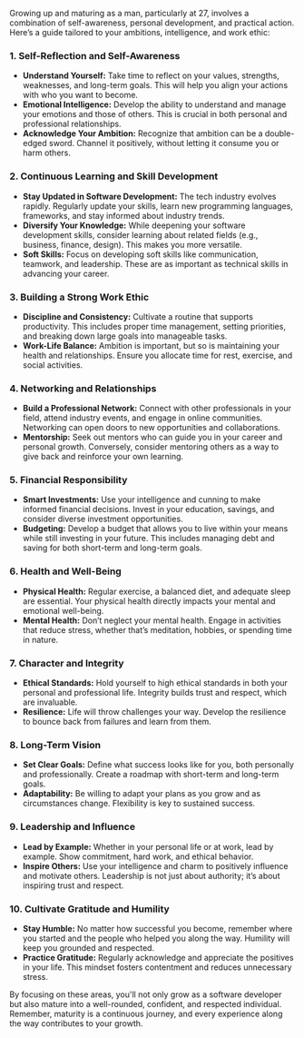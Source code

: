 Growing up and maturing as a man, particularly at 27, involves a combination of self-awareness, personal development, and practical action. Here’s a guide tailored to your ambitions, intelligence, and work ethic:

### 1. **Self-Reflection and Self-Awareness**
   - **Understand Yourself:** Take time to reflect on your values, strengths, weaknesses, and long-term goals. This will help you align your actions with who you want to become.
   - **Emotional Intelligence:** Develop the ability to understand and manage your emotions and those of others. This is crucial in both personal and professional relationships.
   - **Acknowledge Your Ambition:** Recognize that ambition can be a double-edged sword. Channel it positively, without letting it consume you or harm others.

### 2. **Continuous Learning and Skill Development**
   - **Stay Updated in Software Development:** The tech industry evolves rapidly. Regularly update your skills, learn new programming languages, frameworks, and stay informed about industry trends.
   - **Diversify Your Knowledge:** While deepening your software development skills, consider learning about related fields (e.g., business, finance, design). This makes you more versatile.
   - **Soft Skills:** Focus on developing soft skills like communication, teamwork, and leadership. These are as important as technical skills in advancing your career.

### 3. **Building a Strong Work Ethic**
   - **Discipline and Consistency:** Cultivate a routine that supports productivity. This includes proper time management, setting priorities, and breaking down large goals into manageable tasks.
   - **Work-Life Balance:** Ambition is important, but so is maintaining your health and relationships. Ensure you allocate time for rest, exercise, and social activities.

### 4. **Networking and Relationships**
   - **Build a Professional Network:** Connect with other professionals in your field, attend industry events, and engage in online communities. Networking can open doors to new opportunities and collaborations.
   - **Mentorship:** Seek out mentors who can guide you in your career and personal growth. Conversely, consider mentoring others as a way to give back and reinforce your own learning.

### 5. **Financial Responsibility**
   - **Smart Investments:** Use your intelligence and cunning to make informed financial decisions. Invest in your education, savings, and consider diverse investment opportunities.
   - **Budgeting:** Develop a budget that allows you to live within your means while still investing in your future. This includes managing debt and saving for both short-term and long-term goals.

### 6. **Health and Well-Being**
   - **Physical Health:** Regular exercise, a balanced diet, and adequate sleep are essential. Your physical health directly impacts your mental and emotional well-being.
   - **Mental Health:** Don’t neglect your mental health. Engage in activities that reduce stress, whether that’s meditation, hobbies, or spending time in nature.

### 7. **Character and Integrity**
   - **Ethical Standards:** Hold yourself to high ethical standards in both your personal and professional life. Integrity builds trust and respect, which are invaluable.
   - **Resilience:** Life will throw challenges your way. Develop the resilience to bounce back from failures and learn from them.

### 8. **Long-Term Vision**
   - **Set Clear Goals:** Define what success looks like for you, both personally and professionally. Create a roadmap with short-term and long-term goals.
   - **Adaptability:** Be willing to adapt your plans as you grow and as circumstances change. Flexibility is key to sustained success.

### 9. **Leadership and Influence**
   - **Lead by Example:** Whether in your personal life or at work, lead by example. Show commitment, hard work, and ethical behavior.
   - **Inspire Others:** Use your intelligence and charm to positively influence and motivate others. Leadership is not just about authority; it’s about inspiring trust and respect.

### 10. **Cultivate Gratitude and Humility**
   - **Stay Humble:** No matter how successful you become, remember where you started and the people who helped you along the way. Humility will keep you grounded and respected.
   - **Practice Gratitude:** Regularly acknowledge and appreciate the positives in your life. This mindset fosters contentment and reduces unnecessary stress.

By focusing on these areas, you'll not only grow as a software developer but also mature into a well-rounded, confident, and respected individual. Remember, maturity is a continuous journey, and every experience along the way contributes to your growth.